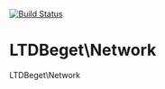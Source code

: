 
[![Build Status](https://travis-ci.org/LTD-Beget/beget-network.svg?branch=master)](https://travis-ci.org/LTD-Beget/beget-network)

# LTDBeget\Network
LTDBeget\Network
